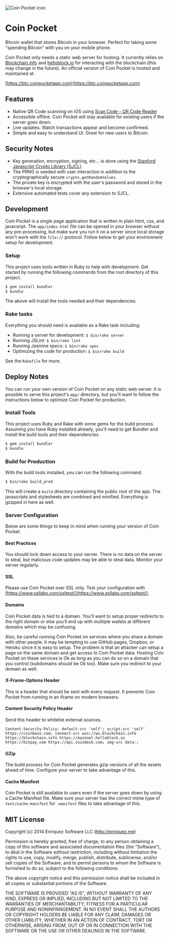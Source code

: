 ![Coin Pocket icon](https://coinpocketapp.com/icon-small.png)

# Coin Pocket

Bitcoin wallet that stores Bitcoin in your browser. Perfect for taking some "spending Bitcoin" with you on your mobile phone.

Coin Pocket only needs a static web server for hosting. It currently relies on [Blockchain.info](https://blockchain.info/api) and [helloblock.io](https://helloblock.io) for interacting with the blockchain (this may change in the future). An official version of Coin Pocket is hosted and maintained at:

[https://btc.coinpocketapp.com](https://btc.coinpocketapp.com)

## Features

* Native QR Code scanning on iOS using [Scan Code - QR Code Reader](http://scan-code-qr-code-reader/id828167977?ls=1&mt=8)
* Accessible offline. Coin Pocket will stay available for existing users if the server goes down.
* Live updates. Watch transactions appear and become confirmed.
* Simple and easy to understand UI. Great for new users to Bitcoin.

## Security Notes

* Key generation, encryption, signing, etc... is done using the [Stanford Javascript Crypto Library (SJCL)](https://github.com/bitwiseshiftleft/sjcl).
* The PRNG is seeded with user interaction in addition to the cryptographically secure `crypto.getRandomValues`.
* The private key is encrypted with the user's password and stored in the browser's local storage.
* Extensive automated tests cover any extension to SJCL.

## Development

Coin Pocket is a single page application that is written in plain html, css, and javacsript. The `app/index.html` file can be opened in your browser without any pre-processing, but make sure you run it on a server since local storage won't work with the `file://` protocol. Follow below to get your environment setup for development.

### Setup

This project uses tools written in Ruby to help with development. Get started by running the following commands from the root directory of this project.

```bash
$ gem install bundler
$ bundle
```

The above will install the tools needed and their dependencies.

### Rake tasks

Everything you should need is available as a Rake task including:

* Running a server for development: `$ bin/rake server`
* Running JSLint: `$ bin/rake lint`
* Running Jasmine specs: `$ bin/rake spec`
* Optimizing the code for production: `$ bin/rake build`

See the `Rakefile` for more.

## Deploy Notes

You can run your own version of Coin Pocket on any static web server. It is possible to serve this project's `app/` directory, but you'll want to follow the instructions below to optimize Coin Pocket for production.

### Install Tools

This project uses Ruby and Rake with some gems for the build process. Assuming you have Ruby installed already, you'll need to get Bundler and install the build tools and their dependencies.

```bash
$ gem install bundler
$ bundle
```

### Build for Production

With the build tools installed, you can run the following command.

```bash
$ bin/rake build_prod
```

This will create a `build` directory containing the public root of the app. The javascripts and stylesheets are combined and minified. Everything is gzipped in here as well.

### Server Configuration

Below are some things to keep in mind when running your version of Coin Pocket.

#### Best Practices

You should lock down access to your server. There is no data on the server to steal, but malicious code updates may be able to steal data. Monitor your server regularly.

#### SSL

Please use Coin Pocket over SSL only. Test your configuration with [https://www.ssllabs.com/ssltest/](https://www.ssllabs.com/ssltest/).

#### Domains

Coin Pocket data is tied to a domain. You'll want to setup proper redirects to the right domain or else you'll end up with multiple wallets at different domains which may be confusing.

Also, be careful running Coin Pocket on services where you share a domain with other people. It may be tempting to use GitHub pages, Dropbox, or Heroku since it is easy to setup. The problem is that an attacker can setup a page on the same domain and get access to Coin Pocket data. Hosting Coin Pocket on these services is Ok as long as you can do so on a domain that you control (subdomains should be Ok too). Make sure you redirect to your domain as well.

#### X-Frame-Options Header

This is a header that should be sent with every request. It prevents Coin Pocket from running in an iframe on modern browsers.

#### Content Security Policy Header

Send this header to whitelist external sources.

```
Content-Security-Policy: default-src 'self'; script-src 'self' https://coinbase.com; connect-src wss://ws.blockchain.info https://blockchain.info https://mainnet.helloblock.io https://bitpay.com https://api.coindesk.com; img-src data:;
```

#### GZip

The build process for Coin Pocket generates gzip versions of all the assets ahead of time. Configure your server to take advantage of this.

#### Cache Manifest

Coin Pocket is still available to users even if the server goes down by using a Cache Manifest file. Make sure your server has the correct mime type of `text/cache-manifest` for `.manifest` files to take advantage of this.

## MIT License

Copyright (c) 2014 Enriquez Software LLC (http://enriquez.me)

Permission is hereby granted, free of charge, to any person obtaining
a copy of this software and associated documentation files (the
"Software"), to deal in the Software without restriction, including
without limitation the rights to use, copy, modify, merge, publish,
distribute, sublicense, and/or sell copies of the Software, and to
permit persons to whom the Software is furnished to do so, subject to
the following conditions:

The above copyright notice and this permission notice shall be
included in all copies or substantial portions of the Software.

THE SOFTWARE IS PROVIDED "AS IS", WITHOUT WARRANTY OF ANY KIND,
EXPRESS OR IMPLIED, INCLUDING BUT NOT LIMITED TO THE WARRANTIES OF
MERCHANTABILITY, FITNESS FOR A PARTICULAR PURPOSE AND
NONINFRINGEMENT. IN NO EVENT SHALL THE AUTHORS OR COPYRIGHT HOLDERS BE
LIABLE FOR ANY CLAIM, DAMAGES OR OTHER LIABILITY, WHETHER IN AN ACTION
OF CONTRACT, TORT OR OTHERWISE, ARISING FROM, OUT OF OR IN CONNECTION
WITH THE SOFTWARE OR THE USE OR OTHER DEALINGS IN THE SOFTWARE.
